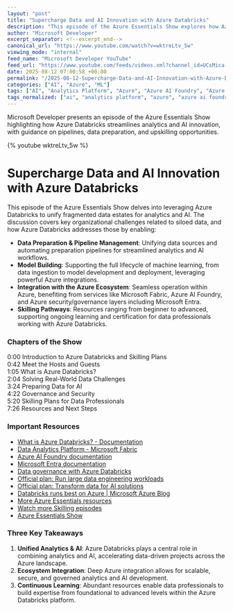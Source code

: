 ```yaml
---
layout: "post"
title: "Supercharge Data and AI Innovation with Azure Databricks"
description: "This episode of the Azure Essentials Show explores how Azure Databricks brings together fragmented data estates into a unified environment for analytics and AI workflows. It covers how Azure Databricks supports data preparation, pipeline management, model building, and integrates deeply with the Azure ecosystem. The show also highlights available resources and skilling paths for data professionals to progress from foundational to advanced expertise in Azure Databricks, including governance and security considerations. Viewers will also be directed to official Microsoft documentation and related Azure learning opportunities."
author: "Microsoft Developer"
excerpt_separator: <!--excerpt_end-->
canonical_url: "https://www.youtube.com/watch?v=wktreLtv_5w"
viewing_mode: "internal"
feed_name: "Microsoft Developer YouTube"
feed_url: "https://www.youtube.com/feeds/videos.xml?channel_id=UCsMica-v34Irf9KVTh6xx-g"
date: 2025-08-12 07:00:58 +00:00
permalink: "/2025-08-12-Supercharge-Data-and-AI-Innovation-with-Azure-Databricks.html"
categories: ["AI", "Azure", "ML"]
tags: ["AI", "Analytics Platform", "Azure", "Azure AI Foundry", "Azure Databricks", "Azure Essentials Show", "AzureDatabricks", "AzureEssentialsShow", "Data Analytics", "Data Governance", "Data Preparation", "Machine Learning", "Microsoft Entra", "Microsoft Fabric", "ML", "Model Development", "Pipeline Management", "Skilling Resources", "Videos"]
tags_normalized: ["ai", "analytics platform", "azure", "azure ai foundry", "azure databricks", "azure essentials show", "azuredatabricks", "azureessentialsshow", "data analytics", "data governance", "data preparation", "machine learning", "microsoft entra", "microsoft fabric", "ml", "model development", "pipeline management", "skilling resources", "videos"]
---
```


Microsoft Developer presents an episode of the Azure Essentials Show highlighting how Azure Databricks streamlines analytics and AI innovation, with guidance on pipelines, data preparation, and upskilling opportunities.<!--excerpt_end-->

{% youtube wktreLtv_5w %}

# Supercharge Data and AI Innovation with Azure Databricks

This episode of the Azure Essentials Show delves into leveraging Azure Databricks to unify fragmented data estates for analytics and AI. The discussion covers key organizational challenges related to siloed data, and how Azure Databricks addresses those by enabling:

- **Data Preparation & Pipeline Management**: Unifying data sources and automating preparation pipelines for streamlined analytics and AI workflows.
- **Model Building**: Supporting the full lifecycle of machine learning, from data ingestion to model development and deployment, leveraging powerful Azure integrations.
- **Integration with the Azure Ecosystem**: Seamless operation within Azure, benefiting from services like Microsoft Fabric, Azure AI Foundry, and Azure security/governance layers including Microsoft Entra.
- **Skilling Pathways**: Resources ranging from beginner to advanced, supporting ongoing learning and certification for data professionals working with Azure Databricks.

### Chapters of the Show

0:00 Introduction to Azure Databricks and Skilling Plans  
0:42 Meet the Hosts and Guests  
1:05 What is Azure Databricks?  
2:04 Solving Real-World Data Challenges  
3:24 Preparing Data for AI  
4:22 Governance and Security  
5:20 Skilling Plans for Data Professionals  
7:26 Resources and Next Steps

### Important Resources

- [What is Azure Databricks? - Documentation](https://learn.microsoft.com/azure/databricks/introduction)
- [Data Analytics Platform - Microsoft Fabric](https://www.microsoft.com/microsoft-fabric)
- [Azure AI Foundry documentation](https://learn.microsoft.com/azure/ai-foundry)
- [Microsoft Entra documentation](https://learn.microsoft.com/entra)
- [Data governance with Azure Databricks](https://learn.microsoft.com/azure/databricks/data-governance)
- [Official plan: Run large data engineering workloads](https://aka.ms/AzureDatabricks_TYD)
- [Official plan: Transform data for AI solutions](https://aka.ms/AzureDatabricks_UYDforAI)
- [Databricks runs best on Azure | Microsoft Azure Blog](https://aka.ms/ADBPerfBenchmark)
- [More Azure Essentials resources](https://azure.com/AzureEssentials)
- [Watch more Skilling episodes](https://aka.ms/azenable/Skilling)
- [Azure Essentials Show](https://aka.ms/AzureEssentialsShow)

### Three Key Takeaways

1. **Unified Analytics & AI**: Azure Databricks plays a central role in combining analytics and AI, accelerating data-driven projects across the Azure landscape.
2. **Ecosystem Integration**: Deep Azure integration allows for scalable, secure, and governed analytics and AI development.
3. **Continuous Learning**: Abundant resources enable data professionals to build expertise from foundational to advanced levels within the Azure Databricks platform.
